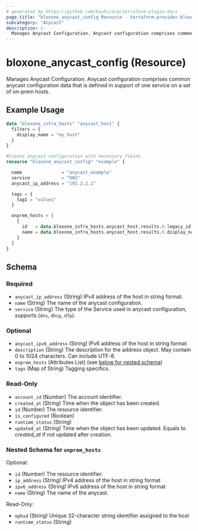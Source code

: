 ```yaml
---
# generated by https://github.com/hashicorp/terraform-plugin-docs
page_title: "bloxone_anycast_config Resource - terraform-provider-bloxone"
subcategory: "Anycast"
description: |-
  Manages Anycast Configuration. Anycast configuration comprises common anycast configuration data that is defined in support of one service on a set of on-prem hosts.
---
```


# bloxone_anycast_config (Resource)

Manages Anycast Configuration. Anycast configuration comprises common anycast configuration data that is defined in support of one service on a set of on-prem hosts.

## Example Usage

```terraform
data "bloxone_infra_hosts" "anycast_host" {
  filters = {
    display_name = "my_host"
  }
}

#Create anycast configuration with necessary fields
resource "bloxone_anycast_config" "example" {

  name               = "anycast_example"
  service            = "DNS"
  anycast_ip_address = "192.2.2.1"

  tags = {
    tag1 = "value1"
  }

  onprem_hosts = [
    {
      id   = data.bloxone_infra_hosts.anycast_host.results.0.legacy_id
      name = data.bloxone_infra_hosts.anycast_host.results.0.display_name
    }
  ]
}
```

<!-- schema generated by tfplugindocs -->
## Schema

### Required

- `anycast_ip_address` (String) IPv4 address of the host in string format.
- `name` (String) The name of the anycast configuration.
- `service` (String) The type of the Service used in anycast configuration, supports (`dns`, `dhcp`, `dfp`).

### Optional

- `anycast_ipv6_address` (String) IPv6 address of the host in string format
- `description` (String) The description for the address object. May contain 0 to 1024 characters. Can include UTF-8.
- `onprem_hosts` (Attributes List) (see [below for nested schema](#nestedatt--onprem_hosts))
- `tags` (Map of String) Tagging specifics.

### Read-Only

- `account_id` (Number) The account identifier.
- `created_at` (String) Time when the object has been created.
- `id` (Number) The resource identifier.
- `is_configured` (Boolean)
- `runtime_status` (String)
- `updated_at` (String) Time when the object has been updated. Equals to _created_at_ if not updated after creation.

<a id="nestedatt--onprem_hosts"></a>
### Nested Schema for `onprem_hosts`

Optional:

- `id` (Number) The resource identifier.
- `ip_address` (String) IPv4 address of the host in string format
- `ipv6_address` (String) IPv6 address of the host in string format
- `name` (String) The name of the anycast.

Read-Only:

- `ophid` (String) Unique 32-character string identifier assigned to the host
- `runtime_status` (String)
